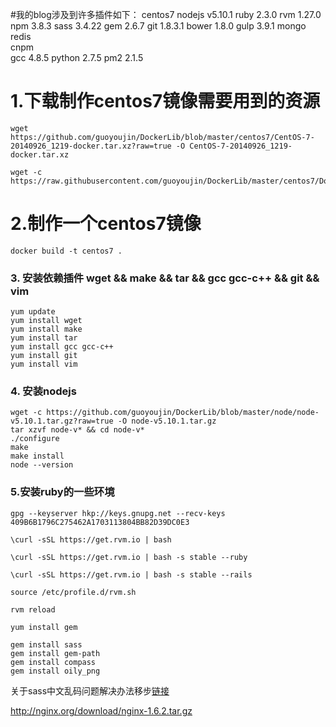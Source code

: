 #我的blog涉及到许多插件如下：
centos7 
nodejs  v5.10.1
ruby    2.3.0 
rvm     1.27.0
npm     3.8.3
sass    3.4.22
gem     2.6.7
git     1.8.3.1
bower   1.8.0
gulp    3.9.1
mongo   
redis   
cnpm    
gcc     4.8.5
python  2.7.5
pm2     2.1.5

# 1.下载制作centos7镜像需要用到的资源

```shell
wget https://github.com/guoyoujin/DockerLib/blob/master/centos7/CentOS-7-20140926_1219-docker.tar.xz?raw=true -O CentOS-7-20140926_1219-docker.tar.xz

wget -c https://raw.githubusercontent.com/guoyoujin/DockerLib/master/centos7/Dockerfile
```

# 2.制作一个centos7镜像
```shell
docker build -t centos7 .
```

### 3. 安装依赖插件 wget && make && tar && gcc gcc-c++ && git && vim
```shell
yum update
yum install wget
yum install make
yum install tar
yum install gcc gcc-c++
yum install git
yum install vim
```
### 4. 安装nodejs
```shell
wget -c https://github.com/guoyoujin/DockerLib/blob/master/node/node-v5.10.1.tar.gz?raw=true -O node-v5.10.1.tar.gz
tar xzvf node-v* && cd node-v*
./configure
make
make install
node --version
```

### 5.安装ruby的一些环境
```shell
gpg --keyserver hkp://keys.gnupg.net --recv-keys 409B6B1796C275462A1703113804BB82D39DC0E3

\curl -sSL https://get.rvm.io | bash

\curl -sSL https://get.rvm.io | bash -s stable --ruby

\curl -sSL https://get.rvm.io | bash -s stable --rails

source /etc/profile.d/rvm.sh

rvm reload

yum install gem

gem install sass
gem install gem-path
gem install compass
gem install oily_png
```
关于sass中文乱码问题解决办法移步<a href="http://blog.csdn.net/u012416928/article/details/53257322">链接</a>

http://nginx.org/download/nginx-1.6.2.tar.gz
